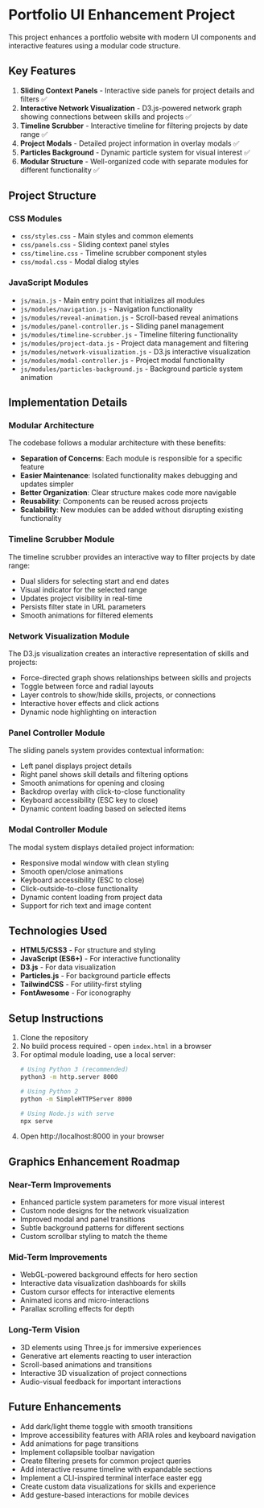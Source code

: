 # Portfolio UI Enhancement Project

This project enhances a portfolio website with modern UI components and interactive features using a modular code structure.

## Key Features

1. **Sliding Context Panels** - Interactive side panels for project details and filters ✅
2. **Interactive Network Visualization** - D3.js-powered network graph showing connections between skills and projects ✅
3. **Timeline Scrubber** - Interactive timeline for filtering projects by date range ✅
4. **Project Modals** - Detailed project information in overlay modals ✅
5. **Particles Background** - Dynamic particle system for visual interest ✅
6. **Modular Structure** - Well-organized code with separate modules for different functionality ✅

## Project Structure

### CSS Modules
- `css/styles.css` - Main styles and common elements
- `css/panels.css` - Sliding context panel styles  
- `css/timeline.css` - Timeline scrubber component styles
- `css/modal.css` - Modal dialog styles

### JavaScript Modules
- `js/main.js` - Main entry point that initializes all modules
- `js/modules/navigation.js` - Navigation functionality
- `js/modules/reveal-animation.js` - Scroll-based reveal animations  
- `js/modules/panel-controller.js` - Sliding panel management
- `js/modules/timeline-scrubber.js` - Timeline filtering functionality
- `js/modules/project-data.js` - Project data management and filtering
- `js/modules/network-visualization.js` - D3.js interactive visualization
- `js/modules/modal-controller.js` - Project modal functionality
- `js/modules/particles-background.js` - Background particle system animation

## Implementation Details

### Modular Architecture

The codebase follows a modular architecture with these benefits:
- **Separation of Concerns**: Each module is responsible for a specific feature
- **Easier Maintenance**: Isolated functionality makes debugging and updates simpler
- **Better Organization**: Clear structure makes code more navigable
- **Reusability**: Components can be reused across projects
- **Scalability**: New modules can be added without disrupting existing functionality

### Timeline Scrubber Module

The timeline scrubber provides an interactive way to filter projects by date range:
- Dual sliders for selecting start and end dates
- Visual indicator for the selected range
- Updates project visibility in real-time
- Persists filter state in URL parameters
- Smooth animations for filtered elements

### Network Visualization Module

The D3.js visualization creates an interactive representation of skills and projects:
- Force-directed graph shows relationships between skills and projects
- Toggle between force and radial layouts
- Layer controls to show/hide skills, projects, or connections
- Interactive hover effects and click actions
- Dynamic node highlighting on interaction

### Panel Controller Module

The sliding panels system provides contextual information:
- Left panel displays project details
- Right panel shows skill details and filtering options
- Smooth animations for opening and closing
- Backdrop overlay with click-to-close functionality
- Keyboard accessibility (ESC key to close)
- Dynamic content loading based on selected items

### Modal Controller Module

The modal system displays detailed project information:
- Responsive modal window with clean styling
- Smooth open/close animations
- Keyboard accessibility (ESC to close)
- Click-outside-to-close functionality
- Dynamic content loading from project data
- Support for rich text and image content

## Technologies Used

- **HTML5/CSS3** - For structure and styling
- **JavaScript (ES6+)** - For interactive functionality
- **D3.js** - For data visualization
- **Particles.js** - For background particle effects
- **TailwindCSS** - For utility-first styling
- **FontAwesome** - For iconography

## Setup Instructions

1. Clone the repository
2. No build process required - open `index.html` in a browser
3. For optimal module loading, use a local server:
   ```bash
   # Using Python 3 (recommended)
   python3 -m http.server 8000
   
   # Using Python 2
   python -m SimpleHTTPServer 8000
   
   # Using Node.js with serve
   npx serve
   ```
4. Open http://localhost:8000 in your browser

## Graphics Enhancement Roadmap

### Near-Term Improvements
- Enhanced particle system parameters for more visual interest
- Custom node designs for the network visualization
- Improved modal and panel transitions
- Subtle background patterns for different sections
- Custom scrollbar styling to match the theme

### Mid-Term Improvements
- WebGL-powered background effects for hero section
- Interactive data visualization dashboards for skills
- Custom cursor effects for interactive elements
- Animated icons and micro-interactions
- Parallax scrolling effects for depth

### Long-Term Vision
- 3D elements using Three.js for immersive experiences
- Generative art elements reacting to user interaction
- Scroll-based animations and transitions
- Interactive 3D visualization of project connections
- Audio-visual feedback for important interactions

## Future Enhancements

- Add dark/light theme toggle with smooth transitions
- Improve accessibility features with ARIA roles and keyboard navigation
- Add animations for page transitions
- Implement collapsible toolbar navigation
- Create filtering presets for common project queries
- Add interactive resume timeline with expandable sections
- Implement a CLI-inspired terminal interface easter egg
- Create custom data visualizations for skills and experience
- Add gesture-based interactions for mobile devices
